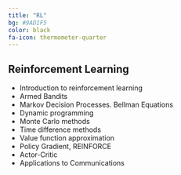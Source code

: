 ```yaml
---
title: "RL"
bg: #9AD1F5
color: black
fa-icon: thermometer-quarter
---
```


## Reinforcement Learning

* Introduction to reinforcement learning
* Armed Bandits
* Markov Decision Processes. Bellman Equations
* Dynamic programming
* Monte Carlo methods
* Time difference methods
* Value function approximation
* Policy Gradient, REINFORCE
* Actor-Critic
* Applications to Communications


